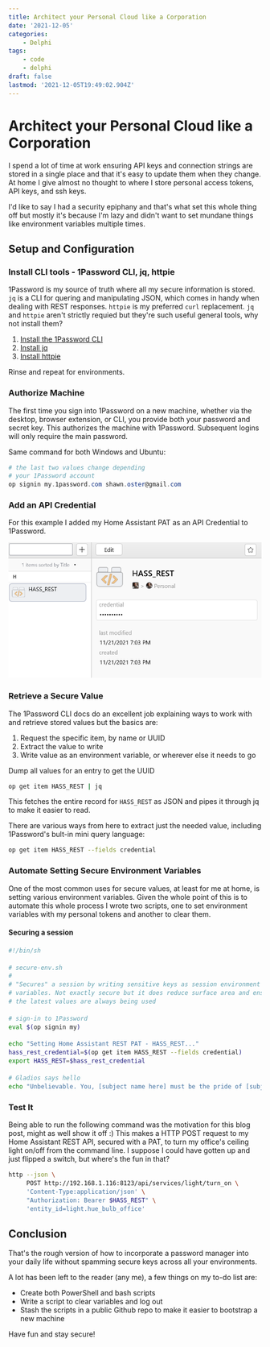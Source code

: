 ```yaml
---
title: Architect your Personal Cloud like a Corporation
date: '2021-12-05'
categories:
    - Delphi
tags:
    - code
    - delphi
draft: false
lastmod: '2021-12-05T19:49:02.904Z'
---
```


# Architect your Personal Cloud like a Corporation

I spend a lot of time at work ensuring API keys and connection strings are stored in a single place and that it's easy to update them when they change. At home I give almost no thought to where I store personal access tokens, API keys, and ssh keys.

I'd like to say I had a security epiphany and that's what set this whole thing off but mostly it's because I'm lazy and didn't want to set mundane things like environment variables multiple times.

## Setup and Configuration

### Install CLI tools - 1Password CLI, jq, httpie

1Password is my source of truth where all my secure information is stored. `jq` is a CLI for quering and manipulating JSON, which comes in handy when dealing with REST responses. `httpie` is my preferred `curl` replacement. `jq` and `httpie` aren't strictly requied but they're such useful general tools, why not install them?

1. [Install the 1Password CLI](https://support.1password.com/command-line-getting-started/)
1. [Install jq](https://stedolan.github.io/jq/download/)
1. [Install httpie](https://httpie.io/download)

Rinse and repeat for environments.

### Authorize Machine

The first time you sign into 1Password on a new machine, whether via the desktop, browser extension, or CLI, you provide both your password and secret key. This authorizes the machine with 1Password. Subsequent logins will only require the main password.

Same command for both Windows and Ubuntu:

```powershell
# the last two values change depending
# your 1Password account
op signin my.1password.com shawn.oster@gmail.com
```

### Add an API Credential

For this example I added my Home Assistant PAT as an API Credential to 1Password.

![1Password API Credential](./images/hass_rest.png)

### Retrieve a Secure Value

The 1Password CLI docs do an excellent job explaining ways to work with and retrieve stored values but the basics are:

1. Request the specific item, by name or UUID
1. Extract the value to write
1. Write value as an environment variable, or wherever else it needs to go

Dump all values for an entry to get the UUID

```bash
op get item HASS_REST | jq
```

This fetches the entire record for `HASS_REST` as JSON and pipes it through jq to make it easier to read.

There are various ways from here to extract just the needed value, including 1Password's bult-in mini query language:

```bash
op get item HASS_REST --fields credential
```

### Automate Setting Secure Environment Variables

One of the most common uses for secure values, at least for me at home, is setting various environment variables. Given the whole point of this is to automate this whole process I wrote two scripts, one to set environment variables with my personal tokens and another to clear them.

#### Securing a session

```bash
#!/bin/sh

# secure-env.sh
#
# "Secures" a session by writing sensitive keys as session environment
# variables. Not exactly secure but it does reduce surface area and ensures
# the latest values are always being used

# sign-in to 1Password
eval $(op signin my)

echo "Setting Home Assistant REST PAT - HASS_REST..."
hass_rest_credential=$(op get item HASS_REST --fields credential)
export HASS_REST=$hass_rest_credential

# Gladios says hello
echo "Unbelievable. You, [subject name here] must be the pride of [subject hometown here.]"
```

### Test It

Being able to run the following command was the motivation for this blog post, might as well show it off :) This makes a HTTP POST request to my Home Assistant REST API, secured with a PAT, to turn my office's ceiling light on/off from the command line. I suppose I could have gotten up and just flipped a switch, but where's the fun in that?

```bash
http --json \
     POST http://192.168.1.116:8123/api/services/light/turn_on \
     'Content-Type:application/json' \
     "Authorization: Bearer $HASS_REST" \
     'entity_id=light.hue_bulb_office'
 ```

## Conclusion

That's the rough version of how to incorporate a password manager into your daily life without spamming secure keys across all your environments.

A lot has been left to the reader (any me), a few things on my to-do list are:

- Create both PowerShell and bash scripts
- Write a script to clear variables and log out
- Stash the scripts in a public Github repo to make it easier to bootstrap a new machine

Have fun and stay secure!
